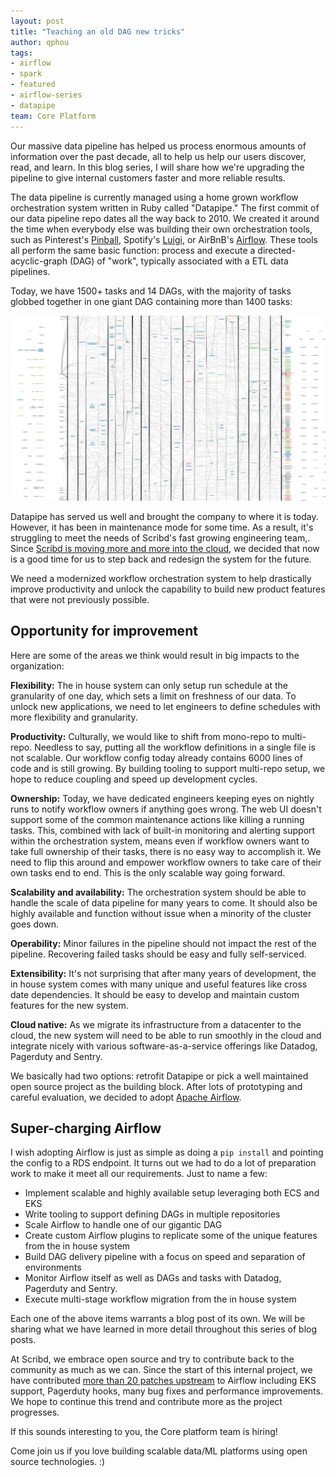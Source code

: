 ```yaml
---
layout: post
title: "Teaching an old DAG new tricks"
author: qphou
tags:
- airflow
- spark
- featured
- airflow-series
- datapipe
team: Core Platform
---
```


Our massive data pipeline has helped us process enormous amounts of information
over the past decade, all to help us help our users discover, read, and learn.
In this blog series, I will share how we're upgrading the pipeline to
give internal customers faster and more reliable results.

The data pipeline is currently managed using a home grown workflow
orchestration system written in Ruby called "Datapipe." The first commit of our
data pipeline repo dates all the way back to 2010.  We created it
around the time when everybody else was building their own orchestration tools,
such as Pinterest's [Pinball](https://github.com/pinterest/pinball), Spotify's
[Luigi](https://github.com/spotify/luigi), or AirBnB's
[Airflow](https://airflow.apache.org/). These tools all perform the same
basic function: process and execute a directed-acyclic-graph (DAG) of "work",
typically associated with a ETL data pipelines.

Today, we have 1500+ tasks and 14 DAGs, with the majority of tasks globbed
together in one giant DAG containing more than 1400 tasks:

![It's a large DAG](/post-images/2020-02-airflow/dat-dag-tho.png)


Datapipe has served us well and brought the company
to where it is today. However, it has been in maintenance mode for some time.
As a result, it's struggling to meet the needs of Scribd's fast growing
engineering team,. Since [Scribd is moving more and more into the
cloud](/blog/2019/migrating-kafka-to-aws.html),
we decided that now is a good time for us to step back and redesign the system for the
future.

We need a modernized workflow orchestration system to help drastically improve
productivity and unlock the capability to build new product features that were
not previously possible.


## Opportunity for improvement

Here are some of the areas we think would result in big impacts to the
organization:

**Flexibility:** The in house system can only setup run schedule at the granularity
of one day, which sets a limit on freshness of our data. To unlock new
applications, we need to let engineers to define schedules with more
flexibility and granularity.

**Productivity:** Culturally, we would like to shift from mono-repo to multi-repo.
Needless to say, putting all the workflow definitions in a single file is not
scalable. Our workflow config today already contains 6000 lines of code and is
still growing. By building tooling to support multi-repo setup, we hope to
reduce coupling and speed up development cycles.

**Ownership:** Today, we have dedicated engineers keeping eyes on nightly runs to
notify workflow owners if anything goes wrong. The web UI doesn't support some of the
common maintenance actions like killing a running tasks. This, combined with
lack of built-in monitoring and alerting support within the orchestration
system, means even if workflow owners want to take full ownership of their
tasks, there is no easy way to accomplish it. We need to flip this around and
empower workflow owners to take care of their own tasks end to end. This is the
only scalable way going forward.

**Scalability and availability:** The orchestration system should be able to handle
the scale of data pipeline for many years to come. It should also be highly
available and function without issue when a minority of the cluster goes down.

**Operability:** Minor failures in the pipeline should not impact the rest of the
pipeline. Recovering failed tasks should be easy and fully self-serviced.

**Extensibility:** It's not surprising that after many years of development, the in
house system comes with many unique and useful features like cross date
dependencies. It should be easy to develop and maintain custom features for the
new system.

**Cloud native:** As we migrate its infrastructure from a datacenter to the cloud, the
new system will need to be able to run smoothly in the cloud and integrate
nicely with various software-as-a-service offerings like Datadog, Pagerduty and Sentry.

We basically had two options: retrofit Datapipe or
pick a well maintained open source project as the building block. After lots of
prototyping and careful evaluation, we decided to adopt [Apache Airflow](https://airflow.apache.org).


## Super-charging Airflow

I wish adopting Airflow is just as simple as doing a `pip install` and pointing
the config to a RDS endpoint. It turns out we had to do a lot of preparation
work to make it meet all our requirements. Just to name a few:

* Implement scalable and highly available setup leveraging both ECS and EKS
* Write tooling to support defining DAGs in multiple repositories
* Scale Airflow to handle one of our gigantic DAG
* Create custom Airflow plugins to replicate some of the unique features from the in house system
* Build DAG delivery pipeline with a focus on speed and separation of environments
* Monitor Airflow itself as well as DAGs and tasks with Datadog, Pagerduty and Sentry.
* Execute multi-stage workflow migration from the in house system

Each one of the above items warrants a blog post of its own. We will be sharing
what we have learned in more detail throughout this series of blog posts.

At Scribd, we embrace open source and try to contribute back to the community
as much as we can. Since the start of this internal project, we have contributed
[more than 20 patches
upstream](https://github.com/apache/airflow/pulls?utf8=%E2%9C%93&q=is%3Apr+author%3Ahouqp)
to Airflow including EKS support, Pagerduty hooks, many bug fixes and
performance improvements. We hope to continue this trend and contribute more as
the project progresses.


If this sounds interesting to you, the Core platform team is hiring!

Come join us if you love building scalable data/ML platforms using open source
technologies. :)
